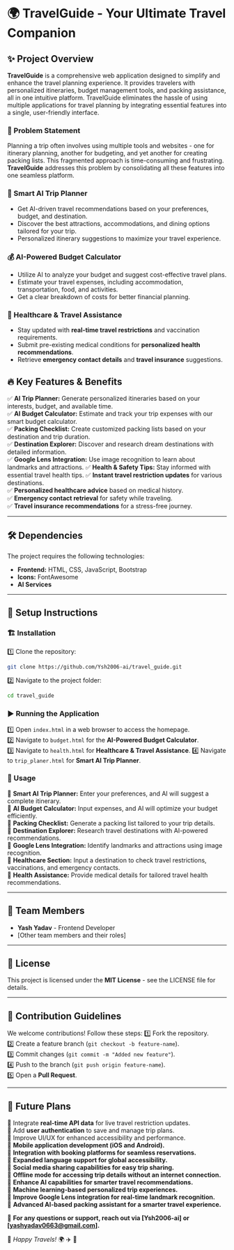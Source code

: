 # 🌍 TravelGuide - Your Ultimate Travel Companion

## ✨ Project Overview
**TravelGuide** is a comprehensive web application designed to simplify and enhance the travel planning experience. It provides travelers with personalized itineraries, budget management tools, and packing assistance, all in one intuitive platform. TravelGuide eliminates the hassle of using multiple applications for travel planning by integrating essential features into a single, user-friendly interface.

### 🛑 Problem Statement
Planning a trip often involves using multiple tools and websites - one for itinerary planning, another for budgeting, and yet another for creating packing lists. This fragmented approach is time-consuming and frustrating. **TravelGuide** addresses this problem by consolidating all these features into one seamless platform.

### 🤖 Smart AI Trip Planner
- Get AI-driven travel recommendations based on your preferences, budget, and destination.
- Discover the best attractions, accommodations, and dining options tailored for your trip.
- Personalized itinerary suggestions to maximize your travel experience.

### 💰 AI-Powered Budget Calculator
- Utilize AI to analyze your budget and suggest cost-effective travel plans.
- Estimate your travel expenses, including accommodation, transportation, food, and activities.
- Get a clear breakdown of costs for better financial planning.

### 🏥 Healthcare & Travel Assistance
- Stay updated with **real-time travel restrictions** and vaccination requirements.
- Submit pre-existing medical conditions for **personalized health recommendations**.
- Retrieve **emergency contact details** and **travel insurance** suggestions.

## 🔥 Key Features & Benefits
✅ **AI Trip Planner:** Generate personalized itineraries based on your interests, budget, and available time.  
✅ **AI Budget Calculator:** Estimate and track your trip expenses with our smart budget calculator.  
✅ **Packing Checklist:** Create customized packing lists based on your destination and trip duration.  
✅ **Destination Explorer:** Discover and research dream destinations with detailed information.  
✅ **Google Lens Integration:** Use image recognition to learn about landmarks and attractions.
✅ **Health & Safety Tips:** Stay informed with essential travel health tips. 
✅ **Instant travel restriction updates** for various destinations.  
✅ **Personalized healthcare advice** based on medical history.  
✅ **Emergency contact retrieval** for safety while traveling.  
✅ **Travel insurance recommendations** for a stress-free journey. 


---

## 🛠 Dependencies
The project requires the following technologies:

- **Frontend:** HTML, CSS, JavaScript, Bootstrap
- **Icons:** FontAwesome
- **AI Services** 

---

## 🚀 Setup Instructions

### 🏗 Installation
1️⃣ Clone the repository:
   ```sh
   git clone https://github.com/Ysh2006-ai/travel_guide.git
   ```
2️⃣ Navigate to the project folder:
   ```sh
   cd travel_guide
   ```

### ▶ Running the Application
1️⃣ Open `index.html` in a web browser to access the homepage.  
2️⃣ Navigate to `budget.html` for the **AI-Powered Budget Calculator**.  
3️⃣ Navigate to `health.html` for **Healthcare & Travel Assistance**. 
4️⃣ Navigate to `trip_planer.html` for **Smart AI Trip Planner**.
 

### 🎯 Usage
🔹 **Smart AI Trip Planner:** Enter your preferences, and AI will suggest a complete itinerary.  
🔹 **AI Budget Calculator:** Input expenses, and AI will optimize your budget efficiently.  
🔹 **Packing Checklist:** Generate a packing list tailored to your trip details.  
🔹 **Destination Explorer:** Research travel destinations with AI-powered recommendations.  
🔹 **Google Lens Integration:** Identify landmarks and attractions using image recognition.  
🔹 **Healthcare Section:** Input a destination to check travel restrictions, vaccinations, and emergency contacts.  
🔹 **Health Assistance:** Provide medical details for tailored travel health recommendations.  

---

## 👥 Team Members
- **Yash Yadav** - Frontend Developer  
- [Other team members and their roles]  

---

## 📜 License
This project is licensed under the **MIT License** - see the LICENSE file for details.

---

## 🤝 Contribution Guidelines
We welcome contributions! Follow these steps:
1️⃣ Fork the repository.  
2️⃣ Create a feature branch (`git checkout -b feature-name`).  
3️⃣ Commit changes (`git commit -m "Added new feature"`).  
4️⃣ Push to the branch (`git push origin feature-name`).  
5️⃣ Open a **Pull Request**.  

---

## 🔮 Future Plans
🔹 Integrate **real-time API data** for live travel restriction updates.  
🔹 Add **user authentication** to save and manage trip plans.  
🔹 Improve UI/UX for enhanced accessibility and performance.  
🔹 **Mobile application development (iOS and Android).**  
🔹 **Integration with booking platforms for seamless reservations.**  
🔹 **Expanded language support for global accessibility.**  
🔹 **Social media sharing capabilities for easy trip sharing.**  
🔹 **Offline mode for accessing trip details without an internet connection.**  
🔹 **Enhance AI capabilities for smarter travel recommendations.**  
🔹 **Machine learning-based personalized trip experiences.**  
🔹 **Improve Google Lens integration for real-time landmark recognition.**  
🔹 **Advanced AI-based packing assistant for a smarter travel experience.**  

📩 **For any questions or support, reach out via [Ysh2006-ai] or [yashyadav0663@gmail.com].**

🌟 *Happy Travels!* 🌍 ✈️ 🚀

